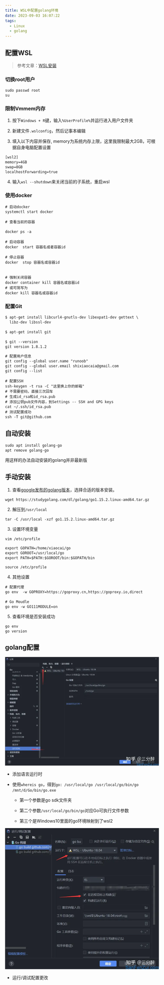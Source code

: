 ```yaml
---
title: WSL中配置golang环境
date: 2023-09-03 16:07:22
tags: 
  - Linux
  - golang
---
```


## 配置WSL

> 参考文章：[WSL安装](https://deepinout.com/wsl-tutorials/wsl-install-and-quick-start.html)

### 切换root用户

```shell
sudo passwd root
su
```

### 限制Vmmem内存

1. 按下`Windows + R`键，输入`%UserProfile%`并运行进入用户文件夹

2. 新建文件`.wslconfig`，然后记事本编辑

3. 填入以下内容并保存, memory为系统内存上限，这里我限制最大2GB，可根据自身电脑配置设置

```shell
[wsl2]
memory=4GB
swap=8GB
localhostForwarding=true
```

4. 输入`wsl --shutdown`来关闭当前的子系统，重启wsl

### 使用docker

```shell
# 启动docker
systemctl start docker

# 查看当前的容器

docker ps -a

# 启动容器
docker  start 容器名或者容器id

# 停止容器
docker  stop 容器名或容器id


# 强制关闭容器
docker container kill 容器名或容器id
# 或可简写为
docker kill 容器名或容器id
```

### 配置Git

```shell
$ apt-get install libcurl4-gnutls-dev libexpat1-dev gettext \
  libz-dev libssl-dev

$ apt-get install git

$ git --version
git version 1.8.1.2
```

```shell
# 配置用户信息
git config --global user.name "runoob"​
git config --global user.email shixiaocaia@gmail.com​
git config --list

# 配置SSH
ssh-keygen -t rsa -C "这里换上你的邮箱"
# 不需要密码，直接三次回车
# 生成id_rsa和id_rsa.pub
# 添加公钥pub文件内容，到Settings -- SSH and GPG keys​
cat ~/.ssh/id_rsa.pub
# 测试配置成功
ssh -T git@github.com
```

## 自动安装

```shell
sudo apt install golang-go
apt remove golang-go
```

用这样的办法自动安装的golang并非最新版

## 手动安装

1. 查看[google发布的golang版本](https://golang.google.cn/dl/)，选择合适的版本安装。

```shell
wget https://studygolang.com/dl/golang/go1.15.2.linux-amd64.tar.gz
```

2. 解压到`/usr/local`

```shell
tar -C /usr/local -xzf go1.15.2.linux-amd64.tar.gz
```

3. 设置环境变量

```shell
vim /etc/profile
```

```shell
export GOPATH=/home/xiaocai/go
export GOROOT=/usr/local/go
export PATH=$PATH:$GOROOT/bin:$GOPATH/bin
```

```shell
source /etc/profile
```

4. 其他设置

```shell
# 配置代理
go env  -w GOPROXY=https://goproxy.cn,https://goproxy.io,direct

# Go Moudle
go env -w GO111MODULE=on
```

5. 查看环境是否安装成功

```shell
go env
go version
```

## golang配置

![img](../images/2023931.webp)

- 添加语言运行时

- 使用`whereis go`，得到`go: /usr/local/go /usr/local/go/bin/go /mnt/d/Go/bin/go.exe`

  - 第一个参数是go sdk文件夹

  - 第二个参数`/usr/local/go/bin/go`对应Go可执行文件参数

  - 第三个是Windows10里面的go环境映射到了wsl2

![img](../images/2023932.webp)

- 运行/调试配置更改




